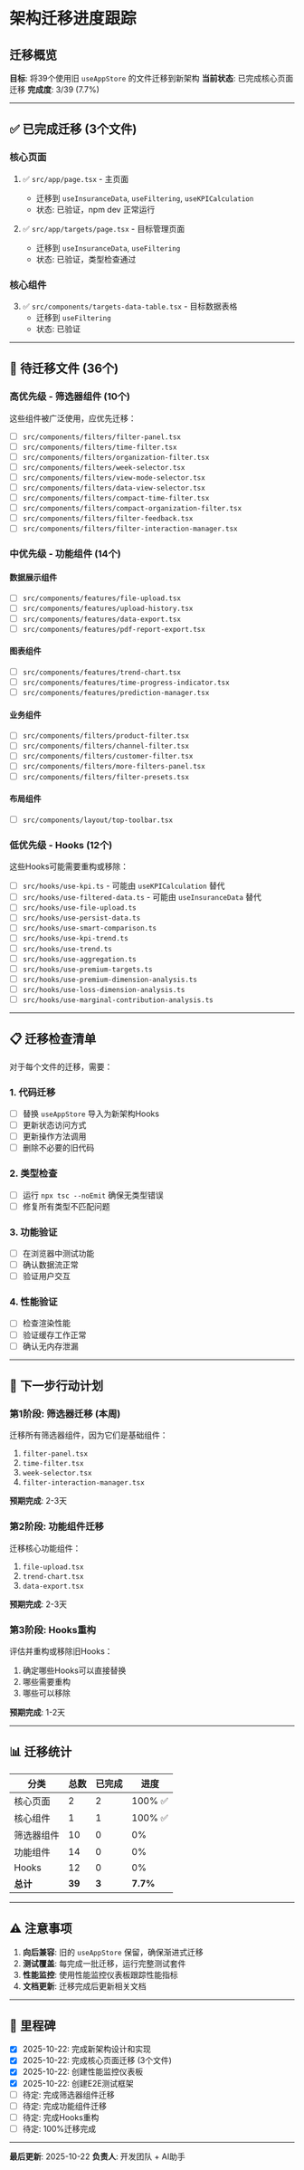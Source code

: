# 架构迁移进度跟踪

## 迁移概览

**目标**: 将39个使用旧 `useAppStore` 的文件迁移到新架构
**当前状态**: 已完成核心页面迁移
**完成度**: 3/39 (7.7%)

---

## ✅ 已完成迁移 (3个文件)

### 核心页面
1. ✅ `src/app/page.tsx` - 主页面
   - 迁移到 `useInsuranceData`, `useFiltering`, `useKPICalculation`
   - 状态: 已验证，npm dev 正常运行

2. ✅ `src/app/targets/page.tsx` - 目标管理页面
   - 迁移到 `useInsuranceData`, `useFiltering`
   - 状态: 已验证，类型检查通过

### 核心组件
3. ✅ `src/components/targets-data-table.tsx` - 目标数据表格
   - 迁移到 `useFiltering`
   - 状态: 已验证

---

## 🔄 待迁移文件 (36个)

### 高优先级 - 筛选器组件 (10个)
这些组件被广泛使用，应优先迁移：

- [ ] `src/components/filters/filter-panel.tsx`
- [ ] `src/components/filters/time-filter.tsx`
- [ ] `src/components/filters/organization-filter.tsx`
- [ ] `src/components/filters/week-selector.tsx`
- [ ] `src/components/filters/view-mode-selector.tsx`
- [ ] `src/components/filters/data-view-selector.tsx`
- [ ] `src/components/filters/compact-time-filter.tsx`
- [ ] `src/components/filters/compact-organization-filter.tsx`
- [ ] `src/components/filters/filter-feedback.tsx`
- [ ] `src/components/filters/filter-interaction-manager.tsx`

### 中优先级 - 功能组件 (14个)

#### 数据展示组件
- [ ] `src/components/features/file-upload.tsx`
- [ ] `src/components/features/upload-history.tsx`
- [ ] `src/components/features/data-export.tsx`
- [ ] `src/components/features/pdf-report-export.tsx`

#### 图表组件
- [ ] `src/components/features/trend-chart.tsx`
- [ ] `src/components/features/time-progress-indicator.tsx`
- [ ] `src/components/features/prediction-manager.tsx`

#### 业务组件
- [ ] `src/components/filters/product-filter.tsx`
- [ ] `src/components/filters/channel-filter.tsx`
- [ ] `src/components/filters/customer-filter.tsx`
- [ ] `src/components/filters/more-filters-panel.tsx`
- [ ] `src/components/filters/filter-presets.tsx`

#### 布局组件
- [ ] `src/components/layout/top-toolbar.tsx`

### 低优先级 - Hooks (12个)

这些Hooks可能需要重构或移除：

- [ ] `src/hooks/use-kpi.ts` - 可能由 `useKPICalculation` 替代
- [ ] `src/hooks/use-filtered-data.ts` - 可能由 `useInsuranceData` 替代
- [ ] `src/hooks/use-file-upload.ts`
- [ ] `src/hooks/use-persist-data.ts`
- [ ] `src/hooks/use-smart-comparison.ts`
- [ ] `src/hooks/use-kpi-trend.ts`
- [ ] `src/hooks/use-trend.ts`
- [ ] `src/hooks/use-aggregation.ts`
- [ ] `src/hooks/use-premium-targets.ts`
- [ ] `src/hooks/use-premium-dimension-analysis.ts`
- [ ] `src/hooks/use-loss-dimension-analysis.ts`
- [ ] `src/hooks/use-marginal-contribution-analysis.ts`

---

## 📋 迁移检查清单

对于每个文件的迁移，需要：

### 1. 代码迁移
- [ ] 替换 `useAppStore` 导入为新架构Hooks
- [ ] 更新状态访问方式
- [ ] 更新操作方法调用
- [ ] 删除不必要的旧代码

### 2. 类型检查
- [ ] 运行 `npx tsc --noEmit` 确保无类型错误
- [ ] 修复所有类型不匹配问题

### 3. 功能验证
- [ ] 在浏览器中测试功能
- [ ] 确认数据流正常
- [ ] 验证用户交互

### 4. 性能验证
- [ ] 检查渲染性能
- [ ] 验证缓存工作正常
- [ ] 确认无内存泄漏

---

## 🎯 下一步行动计划

### 第1阶段: 筛选器迁移 (本周)
迁移所有筛选器组件，因为它们是基础组件：
1. `filter-panel.tsx`
2. `time-filter.tsx`
3. `week-selector.tsx`
4. `filter-interaction-manager.tsx`

**预期完成**: 2-3天

### 第2阶段: 功能组件迁移
迁移核心功能组件：
1. `file-upload.tsx`
2. `trend-chart.tsx`
3. `data-export.tsx`

**预期完成**: 2-3天

### 第3阶段: Hooks重构
评估并重构或移除旧Hooks：
1. 确定哪些Hooks可以直接替换
2. 哪些需要重构
3. 哪些可以移除

**预期完成**: 1-2天

---

## 📊 迁移统计

| 分类 | 总数 | 已完成 | 进度 |
|------|------|--------|------|
| 核心页面 | 2 | 2 | 100% ✅ |
| 核心组件 | 1 | 1 | 100% ✅ |
| 筛选器组件 | 10 | 0 | 0% |
| 功能组件 | 14 | 0 | 0% |
| Hooks | 12 | 0 | 0% |
| **总计** | **39** | **3** | **7.7%** |

---

## ⚠️ 注意事项

1. **向后兼容**: 旧的 `useAppStore` 保留，确保渐进式迁移
2. **测试覆盖**: 每完成一批迁移，运行完整测试套件
3. **性能监控**: 使用性能监控仪表板跟踪性能指标
4. **文档更新**: 迁移完成后更新相关文档

---

## 🎉 里程碑

- [x] 2025-10-22: 完成新架构设计和实现
- [x] 2025-10-22: 完成核心页面迁移 (3个文件)
- [x] 2025-10-22: 创建性能监控仪表板
- [x] 2025-10-22: 创建E2E测试框架
- [ ] 待定: 完成筛选器组件迁移
- [ ] 待定: 完成功能组件迁移
- [ ] 待定: 完成Hooks重构
- [ ] 待定: 100%迁移完成

---

**最后更新**: 2025-10-22
**负责人**: 开发团队 + AI助手
